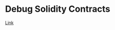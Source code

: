 # Debug Solidity Contracts

[Link](https://truffleframework.com/tutorials/debugger-variable-inspection)